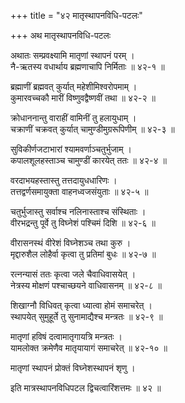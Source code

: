 +++
title = "४२ मातृस्थापनविधि-पटलः"

+++
अथ मातृस्थापनविधि-पटलः  
  
अथातः सम्प्रवक्ष्यामि मातृणां स्थापनं परम् ।  
नै-ऋतस्य वधार्थाय ब्रह्मणाचापि निर्मिताः ॥ ४२-१ ॥  
  
ब्रह्माणीं ब्रह्मवत् कुर्यात् महेशीमिश्वरोपमाम् ।  
कुमारवच्चकौ मारीं विष्णुवद्वैष्णवीं तथा ॥ ४२-२ ॥  
  
क्रोधाननान्तु वाराहीं वामिनीं तु हलायुधाम् ।  
चक्राणीं चक्रवत् कुर्यात् चामुण्डीमुग्ररूपिणीम् ॥ ४२-३ ॥  
  
सुविकीर्णजटाभारां श्यामवर्णाञ्चतुर्भुजाम् ।  
कपालशूलहस्ताञ्च चामुण्डीं कारयेत् ततः ॥ ४२-४ ॥  
  
वरदाभयहस्तास्तु तत्तदायुधधारिणः ।  
तत्तद्वर्णसमायुक्ता वाहनध्वजसंयुताः ॥ ४२-५ ॥  
  
चतुर्भुजास्तु सर्वाश्च नलिनास्ताश्च संस्थिताः ।  
वीरभद्रन्तु पूर्वे तु विघ्नेशं पश्चिमं दिशि ॥ ४२-६ ॥  
  
वीरासनस्थं वीरेशं विघ्नेशञ्च तथा कुरु ।  
मृद्दारुशैल लोहैर्वा कृत्वा तु प्रतिमां बुधः ॥ ४२-७ ॥  
  
रत्नन्यासं ततः कृत्वा जले चैवाधिवासयेत् ।  
नेत्रस्य मोक्षणं पश्चाच्छयने वाधिवासनम् ॥ ४२-८ ॥  
  
शिखाग्नौ विधिवत् कृत्वा ध्यात्वा होमं समाचरेत् ।  
स्थापयेत् सुमुहूर्ते तु सुनामाद्यैश्च मन्त्रतः ॥ ४२-९ ॥  
  
मातृणां हविषं दत्वामातृगायत्रि मन्त्रतः ।  
यामलोक्त क्रमेणैव मातृयायागं समाचरेत् ॥ ४२-१० ॥  
  
मातृणां स्थापनं प्रोक्तं विघ्नेशस्थापनं शृणु ।  
  
इति मात्रस्थापनविधिपटल द्विचत्वारिंशत्तमः ॥ ४२ ॥  
  
  
